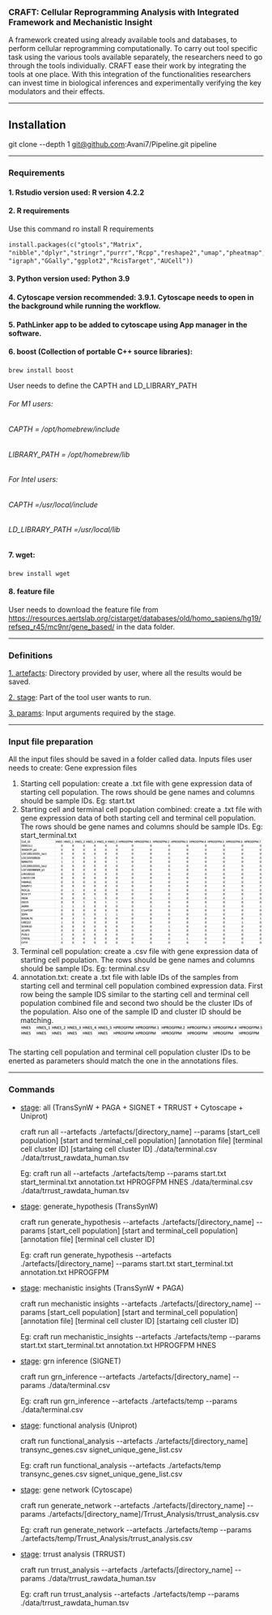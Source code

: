 

### CRAFT: Cellular Reprogramming Analysis with Integrated Framework and Mechanistic Insight
A framework created using already available tools and databases, to perform cellular reprogramming computationally. 
To carry out tool specific task using the various tools available separately, the researchers need to go through the tools individually. CRAFT ease their work by integrating the tools at one place.
With this integration of the functionalities researchers can invest time in biological inferences and experimentally verifying the key modulators and their effects.

<hr>

## Installation
git clone --depth 1 git@github.com:Avani7/Pipeline.git pipeline
<!-- `curl https://raw.githubusercontent.com/Avani7/Pipeline/main/setup_git.sh | bash` -->

<hr>

### Requirements
#### 1. Rstudio version used: R version 4.2.2
#### 2. R requirements
Use this command ro install R requirements
```
install.packages(c("gtools","Matrix", "nibble","dplyr","stringr","purrr","Rcpp","reshape2","umap","pheatmap", "igraph","GGally","ggplot2","RcisTarget","AUCell"))
```

<!-- setup.sh file: User needs to run this file to start. This file downloads the dependencies and runs the pip installation of craft.  -->


#### 3. Python version used: Python 3.9
#### 4. Cytoscape version recommended: 3.9.1. Cytoscape needs to open in the background while running the workflow.  
#### 5. PathLinker app to be added to cytoscape using App manager in the software.  
#### 6. boost (Collection of portable C++ source libraries): 
`brew install boost`

User needs to define the CAPTH and LD_LIBRARY_PATH
###### For M1 users:
###### CAPTH = /opt/homebrew/include
###### LIBRARY_PATH = /opt/homebrew/lib

###### For Intel users:
###### CAPTH =/usr/local/include
###### LD_LIBRARY_PATH =/usr/local/lib

#### 7. wget: 
`brew install wget`
#### 8. feature file
User needs to download the feature file from https://resources.aertslab.org/cistarget/databases/old/homo_sapiens/hg19/refseq_r45/mc9nr/gene_based/ in the data folder.
<hr>

### Definitions
<u>1. artefacts</u>: Directory provided by user, where all the results would be saved.  

<u>2. stage</u>: Part of the tool user wants to run.  

<u>3. params</u>: Input arguments required by the stage.

<hr>

### Input file preparation
All the input files should be saved in a folder called data.
Inputs files user needs to create:
Gene expression files
1. Starting cell population: create a .txt file with gene expression data of starting cell population. The rows should be gene names and columns should be sample IDs.
Eg: start.txt
2. Starting cell and terminal cell population combined: create a .txt file with gene expression data of both starting cell and terminal cell population. The rows should be gene names and columns should be sample IDs.
Eg: start_terminal.txt
![example start and terminal population combined](images/eg_start+ter_data_pic.png)
3. Terminal cell population: create a .csv file with gene expression data of starting cell population. The rows should be gene names and columns should be sample IDs.
Eg: terminal.csv
4. annotation.txt: create a .txt file with lable IDs of the samples from starting cell and terminal cell population combined expression data. First row being the sample IDS similar to the starting cell and terminal cell population combined file and second two should be the cluster IDs of the population. Also one of the sample ID and cluster ID should be matching.
![example annotation image](images/eg_annotation_pic.png)

The starting cell population and terminal cell population cluster IDs to be enerted as parameters should match the one in the annotations files.

<hr>

### Commands
- <u>stage</u>: all (TransSynW + PAGA + SIGNET + TRRUST + Cytoscape + Uniprot)  

    craft run all --artefacts ./artefacts/[directory_name] --params [start_cell population] [start and terminal_cell population] [annotation file] [terminal cell cluster ID] [startaing cell cluster ID] ./data/terminal.csv ./data/trrust_rawdata_human.tsv  

    Eg: craft run all --artefacts ./artefacts/temp --params start.txt start_terminal.txt annotation.txt HPROGFPM HNES ./data/terminal.csv ./data/trrust_rawdata_human.tsv

- <u>stage</u>: generate_hypothesis (TransSynW)  

    craft run generate_hypothesis --artefacts ./artefacts/[directory_name] --params [start_cell population] [start and terminal_cell population] [annotation file] [terminal cell cluster ID]

    Eg: craft run generate_hypothesis --artefacts ./artefacts/[directory_name] --params start.txt start_terminal.txt annotation.txt HPROGFPM

- <u>stage</u>: mechanistic insights (TransSynW + PAGA)  

    craft run mechanistic insights --artefacts ./artefacts/[directory_name] --params [start_cell population] [start and terminal_cell population] [annotation file] [terminal cell cluster ID] [startaing cell cluster ID]

    Eg: craft run mechanistic_insights --artefacts ./artefacts/temp --params start.txt start_terminal.txt annotation.txt HPROGFPM HNES

- <u>stage</u>: grn inference (SIGNET)  

    craft run grn_inference --artefacts ./artefacts/[directory_name] --params ./data/terminal.csv  

    Eg: craft run grn_inference --artefacts ./artefacts/temp --params ./data/terminal.csv

- <u>stage</u>: functional analysis (Uniprot)  

    craft run functional_analysis --artefacts ./artefacts/[directory_name] transync_genes.csv signet_unique_gene_list.csv  

    Eg: craft run functional_analysis --artefacts ./artefacts/temp transync_genes.csv signet_unique_gene_list.csv

- <u>stage</u>: gene network (Cytoscape)  

    craft run generate_network --artefacts ./artefacts/[directory_name] --params ./artefacts/[directory_name]/Trrust_Analysis/trrust_analysis.csv

    Eg: craft run generate_network --artefacts ./artefacts/temp --params ./artefacts/temp/Trrust_Analysis/trrust_analysis.csv 

- <u>stage</u>: trrust analysis (TRRUST)  

    craft run trrust_analysis --artefacts ./artefacts/[directory_name] --params ./data/trrust_rawdata_human.tsv

    Eg: craft run trrust_analysis --artefacts ./artefacts/temp --params ./data/trrust_rawdata_human.tsv 
